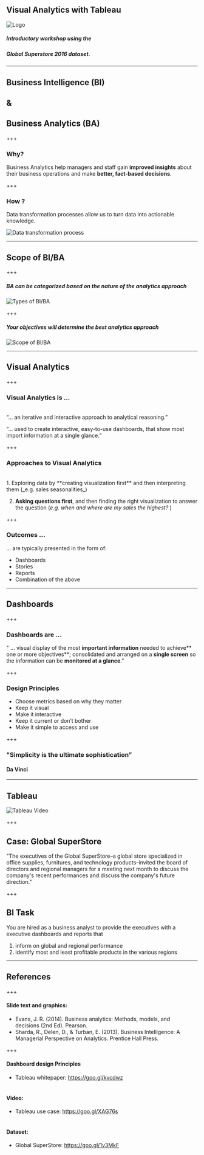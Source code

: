 ## Visual Analytics with Tableau
![Logo](assets/tableau.png)
##### Introductory workshop using the
##### Global Superstore 2016 dataset.

---

## Business Intelligence (BI)
## &
## Business Analytics (BA)

+++

### Why?

Business Analytics help managers and staff gain **improved insights** about their business operations and make **better, fact-based decisions**.

+++


### How ?

Data transformation processes allow us to turn data into actionable knowledge.

![Data transformation process](assets/data_to_knowledge.png)

---

## Scope of BI/BA

+++

##### BA can be categorized based on the nature of the analytics approach
![Types of BI/BA](assets/BA_types.png)

+++

##### Your objectives will determine the best analytics approach
![Scope of BI/BA](assets/BA_scope_nobg.png)

---
## Visual Analytics

+++
### Visual Analytics is ...
<br>
“... an iterative and interactive
approach to analytical reasoning.”

“... used to create interactive,
easy-to-use dashboards,
that show most import information
at a single glance.”

+++
### Approaches to Visual Analytics

<br>
1. Exploring data by **creating visualization first** and then interpreting them (_e.g. sales seasonalities_)


2. **Asking questions first**, and then finding the right visualization to answer the question (_e.g. when and where are my sales the highest?_ )

+++

### Outcomes ...

... are typically presented in the form of:

* Dashboards
* Stories
* Reports
* Combination of the above


---

## Dashboards

+++

### Dashboards are ...

" ... visual display of the most **important information** needed to achieve** one or more objectives**;
consolidated and arranged on a **single screen** so the information can be **monitored at a glance**.”

+++

### Design Principles

* Choose metrics based on why they matter
* Keep it visual
* Make it interactive
* Keep it current or don’t bother
* Make it simple to access and use

+++

### "Simplicity is the ultimate sophistication”
#### Da Vinci


---

## Tableau

![Tableau Video](https://www.youtube.com/embed/lAI5PoBVfQk)

+++
## Case: Global SuperStore

"The executives of the Global SuperStore–a global store specialized in office supplies, furnitures, and technology products–invited the board of directors and regional managers for a meeting next month to discuss the company's recent performances and discuss the company's future direction."


+++
## BI Task

You are hired as a business analyst to provide the executives with a executive dashboards and reports that

1. inform on global and regional performance
2. identify most and least profitable products in the various regions

---

## References

+++

#### Slide text and graphics:

* Evans, J. R. (2014). Business analytics: Methods, models, and decisions (2nd Ed). Pearson.
* Sharda, R., Delen, D., & Turban, E. (2013). Business Intelligence: A Managerial Perspective on Analytics. Prentice Hall Press.

+++

#### Dashboard design Principles
* Tableau whitepaper: https://goo.gl/kvcdwz
<br><br>

#### Video:
* Tableau use case: https://goo.gl/XAG76s
<br><br>

#### Dataset:
* Global SuperStore: https://goo.gl/1v3MkF
